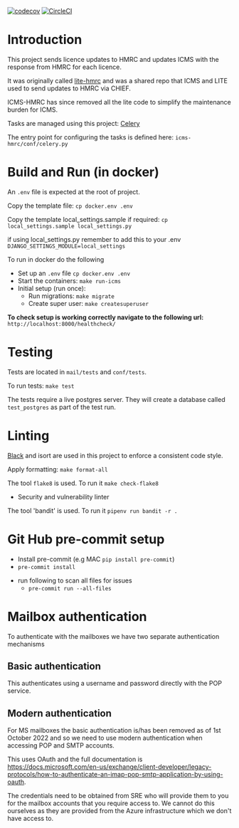 [![codecov](https://codecov.io/github/uktrade/icms-hmrc/branch/main/graph/badge.svg?token=7P57P14IEX)](https://codecov.io/github/uktrade/icms-hmrc)
[![CircleCI](https://circleci.com/gh/uktrade/icms-hmrc.svg?style=svg)](https://circleci.com/gh/uktrade/icms-hmrc)

# Introduction
This project sends licence updates to HMRC and updates ICMS with the response from HMRC for each licence.

It was originally called [lite-hmrc](https://github.com/uktrade/lite-hmrc) and was a shared repo that ICMS and LITE used to send updates to HMRC via CHIEF.

ICMS-HMRC has since removed all the lite code to simplify the maintenance burden for ICMS.

Tasks are managed using this project: [Celery](https://github.com/celery/celery)

The entry point for configuring the tasks is defined here: `icms-hmrc/conf/celery.py`


# Build and Run (in docker)
An `.env` file is expected at the root of project.

Copy the template file: `cp docker.env .env`

Copy the template local_settings.sample if required: `cp local_settings.sample local_settings.py`

if using local_settings.py remember to add this to your .env `DJANGO_SETTINGS_MODULE=local_settings`

To run in docker do the following
- Set up an `.env` file `cp docker.env .env`
- Start the containers: `make run-icms`
- Initial setup (run once):
  - Run migrations: `make migrate`
  - Create super user: `make createsuperuser`


**To check setup is working correctly navigate to the following url:** `http://localhost:8000/healthcheck/`

# Testing
Tests are located in `mail/tests` and `conf/tests`.

To run tests: `make test`

The tests require a live postgres server. They will create a database called
`test_postgres` as part of the test run.

# Linting

[Black](https://black.readthedocs.io/en/stable/) and isort are used in this project to enforce a consistent code style.

Apply formatting: `make format-all`

The tool `flake8` is used. To run it `make check-flake8`

- Security and vulnerability linter

The tool 'bandit' is used. To run it `pipenv run bandit -r .`

# Git Hub pre-commit setup
- Install pre-commit (e.g MAC `pip install pre-commit`)
- `pre-commit install`
* run following to scan all files for issues
  - `pre-commit run --all-files`

# Mailbox authentication

To authenticate with the mailboxes we have two separate authentication mechanisms

## Basic authentication

This authenticates using a username and password directly with the POP service.

## Modern authentication

For MS mailboxes the basic authentication is/has been removed as of 1st October 2022 and so we need to use modern authentication when accessing POP and SMTP accounts.

This uses OAuth and the full documentation is https://docs.microsoft.com/en-us/exchange/client-developer/legacy-protocols/how-to-authenticate-an-imap-pop-smtp-application-by-using-oauth.

The credentials need to be obtained from SRE who will provide them to you for the mailbox accounts that you require access to. We cannot do this ourselves as they are provided from the Azure infrastructure which we don't have access to.
